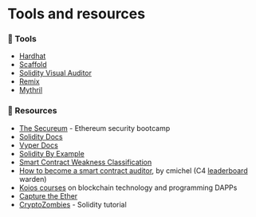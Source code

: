 # Tools and resources

### 🧰 Tools

* [Hardhat](https://hardhat.org)
* [Scaffold](https://github.com/austintgriffith/scaffold-eth)
* [Solidity Visual Auditor](https://marketplace.visualstudio.com/items?itemName=tintinweb.solidity-visual-auditor)
* [Remix](https://remix.ethereum.org)
* [Mythril](https://github.com/ConsenSys/mythril)

### 🔬 Resources

* [The Secureum](https://www.secureum.xyz/) - Ethereum security bootcamp
* [Solidity Docs](https://docs.soliditylang.org/en/v0.8.1/)
* [Vyper Docs](https://vyper.readthedocs.io/en/stable/)
* [Solidity By Example](https://solidity-by-example.org)
* [Smart Contract Weakness Classification](https://swcregistry.io)
* [How to become a smart contract auditor](https://cmichel.io/how-to-become-a-smart-contract-auditor/), by cmichel (C4 [leaderboard](https://code4rena.com/leaderboard/) warden)
* [Koios courses](https://app.koios.world/#/worlds) on blockchain technology and programming DAPPs
* [Capture the Ether](https://capturetheether.com)
* [CryptoZombies](https://cryptozombies.io) - Solidity tutorial
